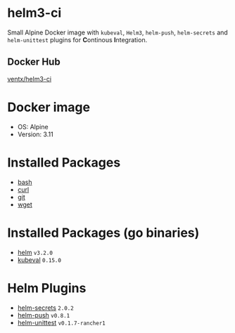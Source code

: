 # helm3-ci

Small Alpine Docker image with `kubeval`, `Helm3`, `helm-push`, `helm-secrets` and `helm-unittest` plugins for **C**ontinous **I**ntegration.


## Docker Hub

[ventx/helm3-ci](https://cloud.docker.com/u/ventx/repository/docker/ventx/helm3-ci)


# Docker image

* OS: Alpine
* Version: 3.11


# Installed Packages

* [bash](https://pkgs.alpinelinux.org/package/v3.11/community/x86_64/bash)
* [curl](https://pkgs.alpinelinux.org/package/v3.11/community/x86_64/curl)
* [git](https://pkgs.alpinelinux.org/package/v3.11/community/x86_64/git)
* [wget](https://pkgs.alpinelinux.org/package/v3.11/community/x86_64/wget)


# Installed Packages (go binaries)

* [helm](https://helm.sh/) `v3.2.0`
* [kubeval](https://www.kubeval.com/) `0.15.0`


# Helm Plugins

* [helm-secrets](https://github.com/zendesk/helm-secrets) `2.0.2`
* [helm-push](https://github.com/chartmuseum/helm-push) `v0.8.1`
* [helm-unittest](https://github.com/rancher/helm-unittest) `v0.1.7-rancher1`

